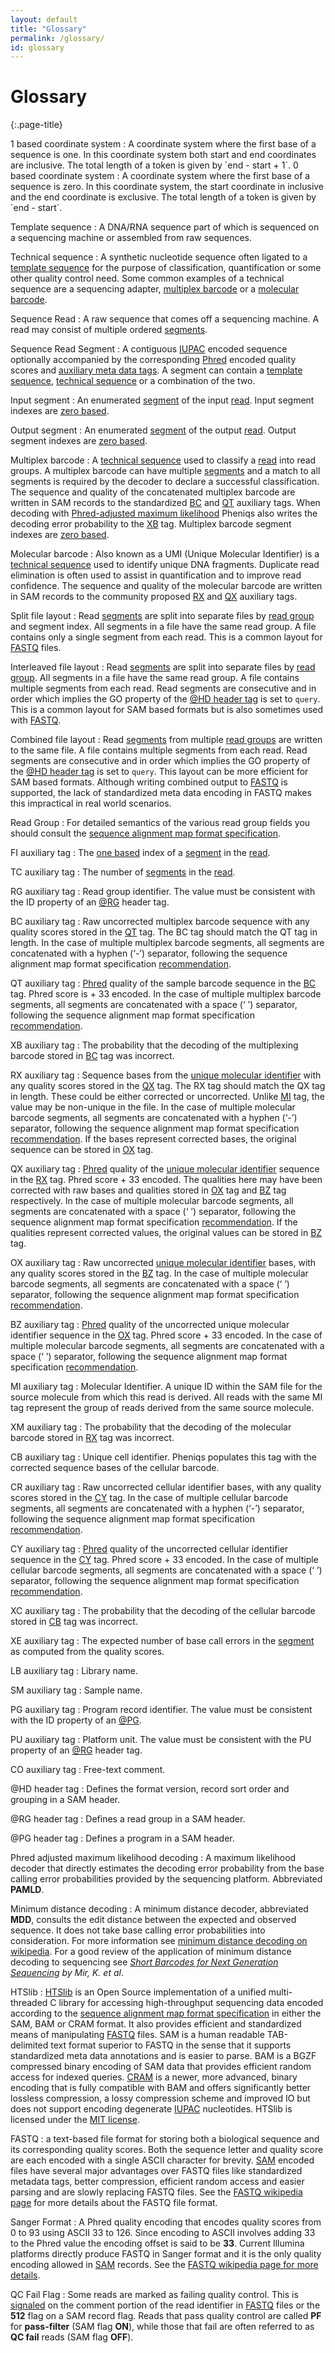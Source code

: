 ```yaml
---
layout: default
title: "Glossary"
permalink: /glossary/
id: glossary
---
```


# Glossary
{:.page-title}

<a name="zero_based_coordinate" />
1 based coordinate system
: A coordinate system where the first base of a sequence is one. In this coordinate system both start and end coordinates are inclusive. The total length of a token is given by `end - start + 1`.

<a name="one_based_coordinate" />
0 based coordinate system
: A coordinate system where the first base of a sequence is zero. In this coordinate system, the start coordinate in inclusive and the end coordinate is exclusive. The total length of a token is given by `end - start`.

<a name="template_sequence" />Template sequence
: A DNA/RNA sequence part of which is sequenced on a sequencing machine or assembled from raw sequences.

<a name="technical_sequence" />Technical sequence
: A synthetic nucleotide sequence often ligated to a [template sequence](#template_sequence) for the purpose of classification, quantification or some other quality control need. Some common examples of a technical sequence are a sequencing adapter, [multiplex barcode](#multiplex_barcode) or a [molecular barcode](#molecular_barcode).

<a name="read" />Sequence Read
: A raw sequence that comes off a sequencing machine. A read may consist of multiple ordered [segments](#segment).

<a name="segment" />Sequence Read Segment
: A contiguous [IUPAC](https://en.wikipedia.org/wiki/Nucleic_acid_notation) encoded sequence optionally accompanied by the corresponding [Phred](https://en.wikipedia.org/wiki/Phred_quality_score) encoded quality scores and [auxiliary meta data tags](http://samtools.github.io/hts-specs/SAMtags.pdf). A segment can contain a [template sequence](#template_sequence), [technical sequence](#technical_sequence) or a combination of the two.

<a name="input_segment" />Input segment
: An enumerated [segment](#segment) of the input [read](#read). Input segment indexes are [zero based](#zero_based_coordinate).

<a name="output_segment" />Output segment
: An enumerated [segment](#segment) of the output [read](#read). Output segment indexes are [zero based](#zero_based_coordinate).

<a name="multiplex_barcode" />Multiplex barcode
: A [technical sequence](#technical_sequence) used to classify a [read](#read) into read groups. A multiplex barcode can have multiple [segments](#segment) and a match to all segments is required by the decoder to declare a successful classification. The sequence and quality of the concatenated multiplex barcode are written in SAM records to the standardized [BC](#bc_auxiliary_tag) and [QT](#qt_auxiliary_tag) auxiliary tags. When decoding with [Phred-adjusted maximum likelihood](#phred_adjusted_maximum_likelihood_decoding) Pheniqs also writes the decoding error probability to the [XB](#dq_auxiliary_tag) tag. Multiplex barcode segment indexes are [zero based](#zero_based_coordinate).

<a name="molecular_barcode" />Molecular barcode
: Also known as a UMI (Unique Molecular Identifier) is a [technical sequence](#technical_sequence) used to identify unique DNA fragments. Duplicate read elimination is often used to assist in quantification and to improve read confidence. The sequence and quality of the molecular barcode are written in SAM records to the community proposed [RX](#rx_auxiliary_tag) and [QX](#qx_auxiliary_tag) auxiliary tags.

<a name="split_file_layout" />Split file layout
: Read [segments](#segment) are split into separate files by [read group](#read_group) and segment index. All segments in a file have the same read group. A file contains only a single segment from each read. This is a common layout for [FASTQ](#fastq) files.

<a name="interleaved_file_layout" />Interleaved file layout
: Read [segments](#segment) are split into separate files by [read group](#read_group). All segments in a file have the same read group. A file contains multiple segments from each read. Read segments are consecutive and in order which implies the GO property of the [@HD header tag](#hd_header_tag) is set to `query`. This is a common layout for SAM based formats but is also sometimes used with [FASTQ](#fastq).

<a name="combined_file_layout" />Combined file layout
: Read [segments](#segment) from multiple [read groups](#read_group) are written to the same file. A file contains multiple segments from each read. Read segments are consecutive and in order which implies the GO property of the [@HD header tag](#hd_header_tag) is set to `query`. This layout can be more efficient for SAM based formats. Although writing combined output to [FASTQ](#fastq) is supported, the lack of standardized meta data encoding in FASTQ makes this impractical in real world scenarios.

<a name="read_group" />Read Group
: For detailed semantics of the various read group fields you should consult the [sequence alignment map format specification](https://samtools.github.io/hts-specs/SAMv1.pdf).

<a name="fi_auxiliary_tag" />FI auxiliary tag
: The [one based](#one_based_coordinate) index of a [segment](#segment) in the [read](#read).

<a name="tc_auxiliary_tag" />TC auxiliary tag
: The number of [segments](#segment) in the [read](#read).

<a name="rg_auxiliary_tag" />RG auxiliary tag
: Read group identifier. The value must be consistent with the ID property of an [@RG](#rg_header_tag) header tag.

<a name="bc_auxiliary_tag" />BC auxiliary tag
: Raw uncorrected multiplex barcode sequence with any quality scores stored in the [QT](#qt_auxiliary_tag) tag. The BC tag should match the QT tag in length. In the case of multiple multiplex barcode segments, all segments are concatenated with a hyphen (‘-’) separator, following the sequence alignment map format specification [recommendation](https://samtools.github.io/hts-specs/SAMv1.pdf).

<a name="qt_auxiliary_tag" />QT auxiliary tag
: [Phred](#sanger_format) quality of the sample barcode sequence in the [BC](#bc_auxiliary_tag) tag. Phred score is + 33 encoded. In the case of multiple multiplex barcode segments, all segments are concatenated with a space (‘ ’) separator, following the sequence alignment map format specification [recommendation](https://samtools.github.io/hts-specs/SAMv1.pdf).

<a name="xb_auxiliary_tag" />XB auxiliary tag
: The probability that the decoding of the multiplexing barcode stored in [BC](#bc_auxiliary_tag) tag was incorrect.

<a name="rx_auxiliary_tag" />RX auxiliary tag
: Sequence bases from the [unique molecular identifier](#molecular_barcode) with any quality scores stored in the [QX](#qx_auxiliary_tag) tag. The RX tag should match the QX tag in length. These could be either corrected or uncorrected. Unlike [MI](#mi_auxiliary_tag) tag, the value may be non-unique in the file. In the case of multiple molecular barcode segments, all segments are concatenated with a hyphen (‘-’) separator, following the sequence alignment map format specification [recommendation](https://samtools.github.io/hts-specs/SAMv1.pdf). If the bases represent corrected bases, the original sequence can be stored in [OX](#ox_auxiliary_tag) tag.

<a name="qx_auxiliary_tag" />QX auxiliary tag
: [Phred](#sanger_format) quality of the [unique molecular identifier](#molecular_barcode) sequence in the [RX](#rx_auxiliary_tag) tag. Phred score + 33 encoded. The qualities here may have been corrected with raw bases and qualities stored in [OX](#ox_auxiliary_tag) tag and [BZ](#bz_auxiliary_tag) tag respectively. In the case of multiple molecular barcode segments, all segments are concatenated with a space (‘ ’) separator, following the sequence alignment map format specification [recommendation](https://samtools.github.io/hts-specs/SAMv1.pdf). If the qualities represent corrected values, the original values can be stored in [BZ](#bz_auxiliary_tag) tag.

<a name="ox_auxiliary_tag" />OX auxiliary tag
: Raw uncorrected [unique molecular identifier](#molecular_barcode) bases, with any quality scores stored in the [BZ](#bz_auxiliary_tag) tag. In the case of multiple molecular barcode segments, all  segments are concatenated with a space (‘ ’) separator, following the sequence alignment map format specification [recommendation](https://samtools.github.io/hts-specs/SAMv1.pdf).

<a name="bz_auxiliary_tag" />BZ auxiliary tag
: [Phred](#sanger_format) quality of the uncorrected unique molecular identifier sequence in the [OX](#ox_auxiliary_tag) tag. Phred score + 33 encoded. In the case of multiple molecular barcode segments, all segments are concatenated with a space (‘ ’) separator, following the sequence alignment map format specification [recommendation](https://samtools.github.io/hts-specs/SAMv1.pdf).

<a name="mi_auxiliary_tag" />MI auxiliary tag
: Molecular Identifier. A unique ID within the SAM file for the source molecule from which this read is derived. All reads with the same MI tag represent the group of reads derived from the same source molecule.

<a name="xm_auxiliary_tag" />XM auxiliary tag
: The probability that the decoding of the molecular barcode stored in [RX](#rx_auxiliary_tag) tag was incorrect.

<a name="cb_auxiliary_tag" />CB auxiliary tag
: Unique cell identifier. Pheniqs populates this tag with the corrected sequence bases of the cellular barcode.

<a name="cr_auxiliary_tag" />CR auxiliary tag
: Raw uncorrected cellular identifier bases, with any quality scores stored in the [CY](#cy_auxiliary_tag) tag. In the case of multiple cellular barcode segments, all segments are concatenated with a hyphen (‘-’) separator, following the sequence alignment map format specification [recommendation](https://samtools.github.io/hts-specs/SAMv1.pdf).

<a name="cy_auxiliary_tag" />CY auxiliary tag
: [Phred](#sanger_format) quality of the uncorrected cellular identifier sequence in the [CY](#cy_auxiliary_tag) tag. Phred score + 33 encoded. In the case of multiple cellular barcode segments, all segments are concatenated with a space (‘ ’) separator, following the sequence alignment map format specification [recommendation](https://samtools.github.io/hts-specs/SAMv1.pdf).

<a name="xc_auxiliary_tag" />XC auxiliary tag
: The probability that the decoding of the cellular barcode stored in [CB](#cb_auxiliary_tag) tag was incorrect.

<a name="xe_auxiliary_tag" />XE auxiliary tag
: The expected number of base call errors in the [segment](#segment) as computed from the quality scores.

<a name="lb_auxiliary_tag" />LB auxiliary tag
: Library name.

<a name="sm_auxiliary_tag" />SM auxiliary tag
: Sample name.

<a name="pg_auxiliary_tag" />PG auxiliary tag
: Program record identifier. The value must be consistent with the ID property of an [@PG](#pg_header_tag).

<a name="pu_auxiliary_tag" />PU auxiliary tag
: Platform unit. The value must be consistent with the PU property of an [@RG](#rg_header_tag) header tag.

<a name="co_auxiliary_tag" />CO auxiliary tag
: Free-text comment.

<a name="hd_header_tag" />@HD header tag
: Defines the format version, record sort order and grouping in a SAM header.

<a name="rg_header_tag" />@RG header tag
:   Defines a read group in a SAM header.

<a name="pg_header_tag" />@PG header tag
: Defines a program in a SAM header.

<a name="phred_adjusted_maximum_likelihood_decoding" />Phred adjusted maximum likelihood decoding
: A maximum likelihood decoder that directly estimates the decoding error probability from the base calling error probabilities provided by the sequencing platform. Abbreviated **PAMLD**.

<a name="minimum_distance_decoding" />Minimum distance decoding
: A minimum distance decoder, abbreviated **MDD**, consults the edit distance between the expected and observed sequence. It does not take base calling error probabilities into consideration. For more information see [minimum distance decoding on wikipedia](https://en.wikipedia.org/wiki/Decoding_methods#Minimum_distance_decoding). For a good review of the application of minimum distance decoding to sequencing see
*[Short Barcodes for Next Generation Sequencing](http://journals.plos.org/plosone/article?id=10.1371/journal.pone.0082933) by Mir, K. et al*.

<a name="htslib" />HTSlib
: [HTSlib](http://www.htslib.org) is an Open Source implementation of a unified multi-threaded C library for accessing high-throughput sequencing data encoded according to the [sequence alignment map format specification](https://samtools.github.io/hts-specs/SAMv1.pdf) in either the SAM, BAM or CRAM format. It also provides efficient and standardized means of manipulating [FASTQ](#fastq) files. SAM is a human readable TAB-delimited text format superior to FASTQ in the sense that it supports standardized meta data annotations and is easier to parse. BAM is a BGZF compressed binary encoding of SAM data that provides efficient random access for indexed queries. [CRAM](https://samtools.github.io/hts-specs/CRAMv3.pdf) is a newer, more advanced, binary encoding that is fully compatible with BAM and offers significantly better lossless compression, a lossy compression scheme and improved IO but does not support encoding degenerate [IUPAC](https://en.wikipedia.org/wiki/Nucleic_acid_notation) nucleotides. HTSlib is licensed under the [MIT license](https://opensource.org/licenses/MIT).

<a name="fastq" />FASTQ
: a text-based file format for storing both a biological sequence and its corresponding quality scores. Both the sequence letter and quality score are each encoded with a single ASCII character for brevity. [SAM](#htslib) encoded files have several major advantages over FASTQ files like standardized metadata tags, better compression, efficient random access and easier parsing and are slowly replacing FASTQ files. See the [FASTQ wikipedia page](https://en.wikipedia.org/wiki/FASTQ_format) for more details about the FASTQ file format.

<a name="sanger_format" />Sanger Format
: A Phred quality encoding that encodes quality scores from 0 to 93 using ASCII 33 to 126. Since encoding to ASCII involves adding 33 to the Phred value the encoding offset is said to be **33**. Current Illumina platforms directly produce FASTQ in Sanger format and it is the only quality encoding allowed in [SAM](#htslib) records. See the [FASTQ wikipedia page for more details](https://en.wikipedia.org/wiki/FASTQ_format#Encoding).

<a name="qc_fail" />QC Fail Flag
: Some reads are marked as failing quality control. This is [signaled](https://en.wikipedia.org/wiki/FASTQ_format#Illumina_sequence_identifiers) on the comment portion of the read identifier in [FASTQ](glossary.html#fastq) files or the **512** flag on a SAM record flag. Reads that pass quality control are called **PF** for **pass-filter** (SAM flag **ON**), while those that fail are often referred to as **QC fail** reads (SAM flag **OFF**).


<!--
<a name="" />
TERM
: DEFINITION
 -->
